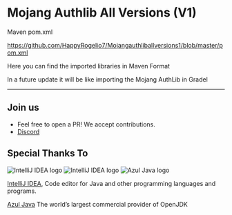 Mojang Authlib All Versions (V1)
=========

Maven pom.xml

https://github.com/HappyRogelio7/Mojangauthliballversions1/blob/master/pom.xml

Here you can find the imported libraries in Maven Format

In a future update it will be like importing the Mojang AuthLib in Gradel


---

## Join us

* Feel free to open a PR! We accept contributions.
* [Discord](https://discord.gg/3EebYUyeUX)

## Special Thanks To

![IntelliJ IDEA logo](https://resources.jetbrains.com/storage/products/company/brand/logos/IntelliJ_IDEA_icon.png?size=100px)
![IntelliJ IDEA logo](https://resources.jetbrains.com/storage/products/company/brand/logos/IntelliJ_IDEA.png)
![Azul Java logo](https://www.azul.com/wp-content/themes/azul/dist/img/logo.svg)

[IntelliJ IDEA](https://www.jetbrains.com/idea/), Code editor for Java and other programming languages and programs.

[Azul Java](https://www.azul.com/) The world’s largest commercial provider of OpenJDK